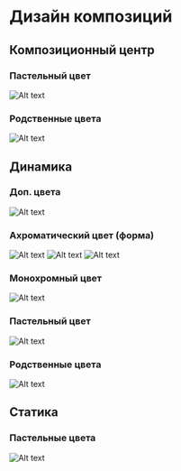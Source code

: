 # Дизайн композиций
## Композиционный центр
### Пастельный цвет
![Alt text](composition_center/pastelcolor8(pause).png)
### Родственные цвета
![Alt text](composition_center/relatedcolor(pause)center.jpg)
## Динамика
### Доп. цвета
![Alt text](dynamic/addcolor10(dynamic).png)
### Ахроматический цвет (форма)
![Alt text](dynamic/ahromacolor3(form).png)
![Alt text](dynamic/ahromacolor13(dynamic).png)
![Alt text](dynamic/ahromacolor14(dynamic).png)
### Монохромный цвет
![Alt text](dynamic/monochromcolor5(color,tone).png)
### Пастельный цвет
![Alt text](dynamic/pastelcolor12(dynamic).png)
### Родственные цвета
![Alt text](dynamic/relatedcolor.jpg)
## Статика
### Пастельные цвета
![Alt text](static/pastelcolor(static).png)